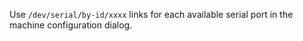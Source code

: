 Use `/dev/serial/by-id/xxxx` links for each available serial port in the machine configuration dialog.
